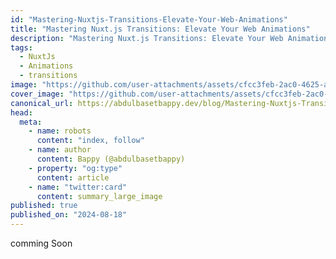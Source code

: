 ```yaml
---
id: "Mastering-Nuxtjs-Transitions-Elevate-Your-Web-Animations"
title: "Mastering Nuxt.js Transitions: Elevate Your Web Animations"
description: "Mastering Nuxt.js Transitions: Elevate Your Web Animations"
tags:
  - NuxtJs
  - Animations
  - transitions
image: "https://github.com/user-attachments/assets/cfcc3feb-2ac0-4625-ac44-292444669691"
cover_image: "https://github.com/user-attachments/assets/cfcc3feb-2ac0-4625-ac44-292444669691"
canonical_url: https://abdulbasetbappy.dev/blog/Mastering-Nuxtjs-Transitions-Elevate-Your-Web-Animations
head:
  meta:
    - name: robots
      content: "index, follow"
    - name: author
      content: Bappy (@abdulbasetbappy)
    - property: "og:type"
      content: article
    - name: "twitter:card"
      content: summary_large_image
published: true
published_on: "2024-08-18"
---
```


comming Soon